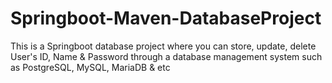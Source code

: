 # Springboot-Maven-DatabaseProject

This is a Springboot database project where you can store, update, delete User's ID, Name & Password through a database management system such as PostgreSQL, MySQL, MariaDB & etc 
